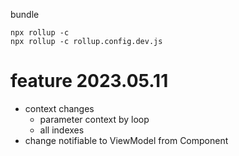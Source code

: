 
bundle

```
npx rollup -c
npx rollup -c rollup.config.dev.js
```

# feature 2023.05.11
* context changes
   * parameter context by loop
   * all indexes
* change notifiable to ViewModel from Component
